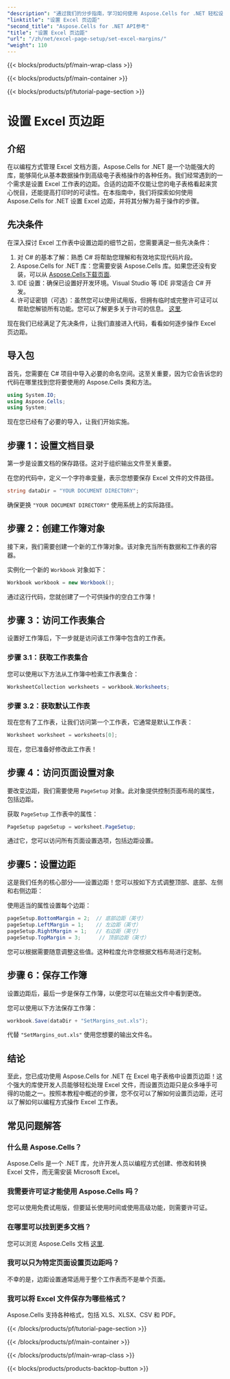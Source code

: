 ```yaml
---
"description": "通过我们的分步指南，学习如何使用 Aspose.Cells for .NET 轻松设置 Excel 页边距。非常适合希望增强电子表格布局的开发人员。"
"linktitle": "设置 Excel 页边距"
"second_title": "Aspose.Cells for .NET API参考"
"title": "设置 Excel 页边距"
"url": "/zh/net/excel-page-setup/set-excel-margins/"
"weight": 110
---
```


{{< blocks/products/pf/main-wrap-class >}}

{{< blocks/products/pf/main-container >}}

{{< blocks/products/pf/tutorial-page-section >}}

# 设置 Excel 页边距

## 介绍

在以编程方式管理 Excel 文档方面，Aspose.Cells for .NET 是一个功能强大的库，能够简化从基本数据操作到高级电子表格操作的各种任务。我们经常遇到的一个需求是设置 Excel 工作表的边距。合适的边距不仅能让您的电子表格看起来赏心悦目，还能提高打印时的可读性。在本指南中，我们将探索如何使用 Aspose.Cells for .NET 设置 Excel 边距，并将其分解为易于操作的步骤。

## 先决条件

在深入探讨 Excel 工作表中设置边距的细节之前，您需要满足一些先决条件：

1. 对 C# 的基本了解：熟悉 C# 将帮助您理解和有效地实现代码片段。
2. Aspose.Cells for .NET 库：您需要安装 Aspose.Cells 库。如果您还没有安装，可以从 [Aspose.Cells下载页面](https://releases。aspose.com/cells/net/).
3. IDE 设置：确保已设置好开发环境。Visual Studio 等 IDE 非常适合 C# 开发。
4. 许可证密钥（可选）：虽然您可以使用试用版，但拥有临时或完整许可证可以帮助您解锁所有功能。您可以了解更多关于许可的信息。 [这里](https://purchase。aspose.com/temporary-license/).

现在我们已经满足了先决条件，让我们直接进入代码，看看如何逐步操作 Excel 页边距。

## 导入包

首先，您需要在 C# 项目中导入必要的命名空间。这至关重要，因为它会告诉您的代码在哪里找到您将要使用的 Aspose.Cells 类和方法。

```csharp
using System.IO;
using Aspose.Cells;
using System;
```

现在您已经有了必要的导入，让我们开始实施。

## 步骤 1：设置文档目录

第一步是设置文档的保存路径。这对于组织输出文件至关重要。 

在您的代码中，定义一个字符串变量，表示您想要保存 Excel 文件的文件路径。 

```csharp
string dataDir = "YOUR DOCUMENT DIRECTORY";
```

确保更换 `"YOUR DOCUMENT DIRECTORY"` 使用系统上的实际路径。

## 步骤 2：创建工作簿对象

接下来，我们需要创建一个新的工作簿对象。该对象充当所有数据和工作表的容器。

实例化一个新的 `Workbook` 对象如下：

```csharp
Workbook workbook = new Workbook();
```

通过这行代码，您就创建了一个可供操作的空白工作簿！

## 步骤 3：访问工作表集合

设置好工作簿后，下一步就是访问该工作簿中包含的工作表。

### 步骤 3.1：获取工作表集合

您可以使用以下方法从工作簿中检索工作表集合：

```csharp
WorksheetCollection worksheets = workbook.Worksheets;
```

### 步骤 3.2：获取默认工作表

现在您有了工作表，让我们访问第一个工作表，它通常是默认工作表：

```csharp
Worksheet worksheet = worksheets[0];
```

现在，您已准备好修改此工作表！

## 步骤 4：访问页面设置对象

要改变边距，我们需要使用 `PageSetup` 对象。此对象提供控制页面布局的属性，包括边距。

获取 `PageSetup` 工作表中的属性：

```csharp
PageSetup pageSetup = worksheet.PageSetup;
```

通过它，您可以访问所有页面设置选项，包括边距设置。

## 步骤5：设置边距

这是我们任务的核心部分——设置边距！您可以按如下方式调整顶部、底部、左侧和右侧边距：

使用适当的属性设置每个边距：

```csharp
pageSetup.BottomMargin = 2;  // 底部边距（英寸）
pageSetup.LeftMargin = 1;    // 左边距（英寸）
pageSetup.RightMargin = 1;   // 右边距（英寸）
pageSetup.TopMargin = 3;      // 顶部边距（英寸）
```

您可以根据需要随意调整这些值。这种粒度允许您根据文档布局进行定制。

## 步骤 6：保存工作簿

设置边距后，最后一步是保存工作簿，以便您可以在输出文件中看到更改。

您可以使用以下方法保存工作簿：

```csharp
workbook.Save(dataDir + "SetMargins_out.xls");
```

代替 `"SetMargins_out.xls"` 使用您想要的输出文件名。 

## 结论

至此，您已成功使用 Aspose.Cells for .NET 在 Excel 电子表格中设置页边距！这个强大的库使开发人员能够轻松处理 Excel 文件，而设置页边距只是众多唾手可得的功能之一。按照本教程中概述的步骤，您不仅可以了解如何设置页边距，还可以了解如何以编程方式操作 Excel 工作表。 

## 常见问题解答

### 什么是 Aspose.Cells？
Aspose.Cells 是一个 .NET 库，允许开发人员以编程方式创建、修改和转换 Excel 文件，而无需安装 Microsoft Excel。

### 我需要许可证才能使用 Aspose.Cells 吗？
您可以使用免费试用版，但要延长使用时间或使用高级功能，则需要许可证。

### 在哪里可以找到更多文档？
您可以浏览 Aspose.Cells 文档 [这里](https://reference。aspose.com/cells/net/).

### 我可以只为特定页面设置页边距吗？
不幸的是，边距设置通常适用于整个工作表而不是单个页面。

### 我可以将 Excel 文件保存为哪些格式？
Aspose.Cells 支持各种格式，包括 XLS、XLSX、CSV 和 PDF。

{{< /blocks/products/pf/tutorial-page-section >}}

{{< /blocks/products/pf/main-container >}}

{{< /blocks/products/pf/main-wrap-class >}}

{{< blocks/products/products-backtop-button >}}